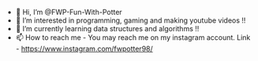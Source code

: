 - 👋 Hi, I’m @FWP-Fun-With-Potter
- 👀 I’m interested in programming, gaming and making youtube videos !!
- 🌱 I’m currently learning data structures and algorithms !!
- 📫 How to reach me - You may reach me on my instagram account. Link - https://www.instagram.com/fwpotter98/


<!---
FWP-Fun-With-Potter/FWP-Fun-With-Potter is a ✨ special ✨ repository because its `README.md` (this file) appears on your GitHub profile.
You can click the Preview link to take a look at your changes.
--->
